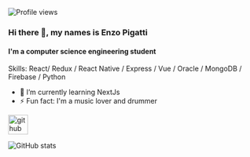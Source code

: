 ![Profile views](https://gpvc.arturio.dev/ratzmx1)  
### Hi there 👋, my names is Enzo Pigatti
#### I'm a computer science engineering student

Skills: React/ Redux / React Native / Express / Vue / Oracle / MongoDB / Firebase / Python

- 🌱 I’m currently learning NextJs
- ⚡ Fun fact: I'm a music lover and drummer 


[<img src='https://cdn.jsdelivr.net/npm/simple-icons@3.0.1/icons/github.svg' alt='github' height='40'>](https://github.com/ratzmx1)  

![GitHub stats](https://github-readme-stats.vercel.app/api?username=ratzmx1&show_icons=true)  

